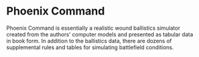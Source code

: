 # Phoenix Command

Phoenix Command is essentially a realistic wound ballistics simulator created from the authors' computer models and presented as tabular data in book form. In addition to the ballistics data, there are dozens of supplemental rules and tables for simulating battlefield conditions. 